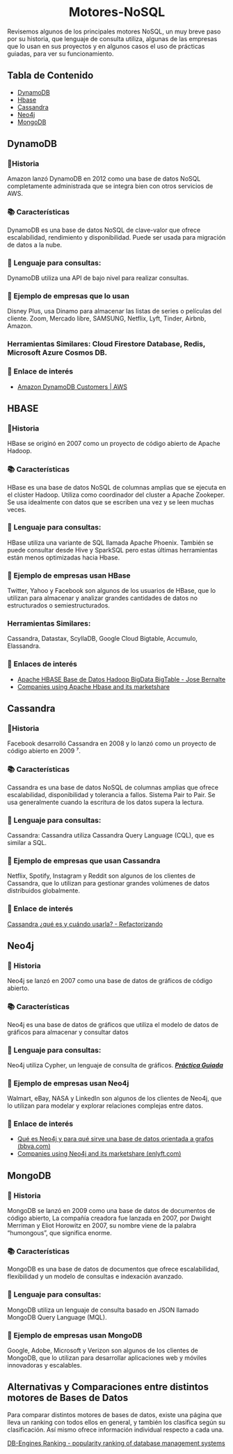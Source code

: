<h1 align="center"> Motores-NoSQL </h1>
Revisemos algunos de los principales motores NoSQL, un muy breve paso por su historia, que lenguaje de consulta utiliza, algunas de las empresas que lo usan en sus proyectos y en algunos casos el uso de prácticas guiadas, para ver su funcionamiento. 

## Tabla de Contenido

- [DynamoDB](#dinamodb)
- [Hbase](#hbase)
- [Cassandra](#Cassandra)
- [Neo4j](#neo4j)
- [MongoDB](#mongodb)
  
## DynamoDB
### 📜Historia
Amazon lanzó DynamoDB en 2012 como una base de datos NoSQL completamente administrada que se integra bien con otros servicios de AWS.
### 📚 Características
DynamoDB es una base de datos NoSQL de clave-valor que ofrece escalabilidad, rendimiento y disponibilidad. Puede ser usada para migración de datos a la nube.
### 🔣 Lenguaje para consultas:
DynamoDB utiliza una API de bajo nivel para realizar consultas.
### 🎯 Ejemplo de empresas que lo usan
Disney Plus, usa Dinamo para almacenar las listas de series o películas del cliente. Zoom, Mercado libre, SAMSUNG, Netflix, Lyft, Tinder, Airbnb, Amazon.
### Herramientas Similares: Cloud Firestore Database, Redis, Microsoft Azure Cosmos DB.
### 📎 Enlace de interés
- [Amazon DynamoDB Customers | AWS](https://aws.amazon.com/es/dynamodb/customers/?pg=dynamodb&sec=cs#Zoom)

## HBASE
### 📜Historia
HBase se originó en 2007 como un proyecto de código abierto de Apache Hadoop.
### 📚 Características
HBase es una base de datos NoSQL de columnas amplias que se ejecuta en el clúster Hadoop. Utiliza como coordinador del cluster a Apache Zookeper. Se usa idealmente con datos que se escriben una vez y se leen muchas veces.
### 🔣 Lenguaje para consultas:
HBase utiliza una variante de SQL llamada Apache Phoenix. También se puede consultar desde Hive y SparkSQL pero estas últimas herramientas están menos optimizadas hacia Hbase.
### 🎯 Ejemplo de empresas usan HBase
Twitter, Yahoo y Facebook son algunos de los usuarios de HBase, que lo utilizan para almacenar y analizar grandes cantidades de datos no estructurados o semiestructurados.
### Herramientas Similares: 
Cassandra, Datastax, ScyllaDB, Google Cloud Bigtable, Accumulo, Elassandra.
### 📎 Enlaces de interés

- [Apache HBASE Base de Datos Hadoop BigData BigTable - Jose Bernalte](https://www.josebernalte.com/tool/hbase/)
- [Companies using Apache Hbase and its marketshare](https://enlyft.com/tech/products/apache-hbase)

## Cassandra
### 📜Historia
Facebook desarrolló Cassandra en 2008 y lo lanzó como un proyecto de código abierto en 2009 ⁷.
### 📚 Características
Cassandra es una base de datos NoSQL de columnas amplias que ofrece escalabilidad, disponibilidad y tolerancia a fallos. Sistema Pair to Pair. Se usa generalmente cuando la escritura de los datos supera la lectura.
### 🔣 Lenguaje para consultas:
Cassandra: Cassandra utiliza Cassandra Query Language (CQL), que es similar a SQL.
### 🎯 Ejemplo de empresas que usan Cassandra
Netflix, Spotify, Instagram y Reddit son algunos de los clientes de Cassandra, que lo utilizan para gestionar grandes volúmenes de datos distribuidos globalmente.
### 📎 Enlace de interés
[Cassandra ¿qué es y cuándo usarla? - Refactorizando](https://refactorizando.com/cassandra-que-es-cuando-usarla/)

## Neo4j
### 📜 Historia
Neo4j se lanzó en 2007 como una base de datos de gráficos de código abierto. 
### 📚 Características
Neo4j es una base de datos de gráficos que utiliza el modelo de datos de gráficos para almacenar y consultar datos
### 🔣 Lenguaje para consultas: 
Neo4j utiliza Cypher, un lenguaje de consulta de gráficos.
[***Práctica Guiada***](https://github.com/Ivan-Cepeda/Neo4J-Carga-Modelado-Consulta)

### 🎯 Ejemplo de empresas usan Neo4j
Walmart, eBay, NASA y LinkedIn son algunos de los clientes de Neo4j, que lo utilizan para modelar y explorar relaciones complejas entre datos.
### 📎 Enlace de interés
- [Qué es Neo4j y para qué sirve una base de datos orientada a grafos (bbva.com)](https://www.bbva.com/es/que-es-neo4j-y-para-que-sirve-una-base-de-datos-orientada-a-grafos/)
- [Companies using Neo4j and its marketshare (enlyft.com)](https://enlyft.com/tech/products/neo4j)

## MongoDB

### 📜 Historia
MongoDB se lanzó en 2009 como una base de datos de documentos de código abierto, La compañía creadora fue lanzada en 2007, por Dwight Merriman y Eliot Horowitz en 2007, su nombre viene de la palabra “humongous”, que significa enorme.
### 📚 Características
MongoDB es una base de datos de documentos que ofrece escalabilidad, flexibilidad y un modelo de consultas e indexación avanzado.
### 🔣 Lenguaje para consultas:
MongoDB utiliza un lenguaje de consulta basado en JSON llamado MongoDB Query Language (MQL).
### 🎯 Ejemplo de empresas usan MongoDB

Google, Adobe, Microsoft y Verizon son algunos de los clientes de MongoDB, que lo utilizan para desarrollar aplicaciones web y móviles innovadoras y escalables.

## Alternativas y Comparaciones entre distintos motores de Bases de Datos
Para comparar distintos motores de bases de datos, existe una página que lleva un ranking con todos ellos en general, y también los clasifica según su clasificación. Así mismo ofrece información individual respecto a cada una.

[DB-Engines Ranking - popularity ranking of database management systems]()


